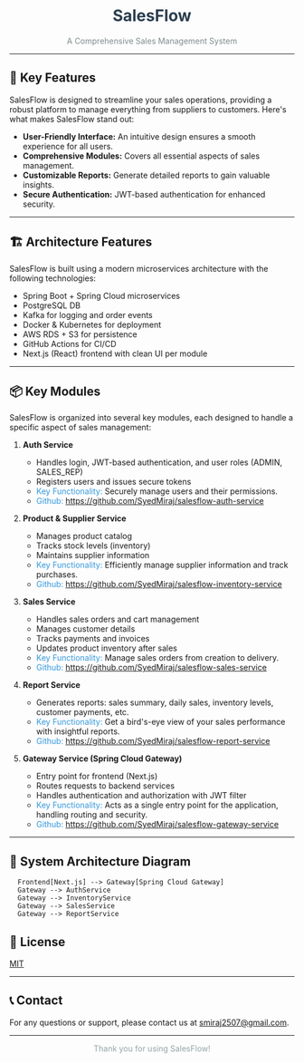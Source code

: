 <div align="center">
  <h1 style="color: #2c3e50;">SalesFlow</h1>
  <p style="color: #7f8c8d;">A Comprehensive Sales Management System</p>
</div>

---

## 🌟 Key Features

SalesFlow is designed to streamline your sales operations, providing a robust platform to manage everything from suppliers to customers. Here's what makes SalesFlow stand out:

* **User-Friendly Interface:** An intuitive design ensures a smooth experience for all users.
* **Comprehensive Modules:** Covers all essential aspects of sales management.
* **Customizable Reports:** Generate detailed reports to gain valuable insights.
* **Secure Authentication:** JWT-based authentication for enhanced security.


---

## 🏗️ Architecture Features

SalesFlow is built using a modern microservices architecture with the following technologies:

* Spring Boot + Spring Cloud microservices
* PostgreSQL DB
* Kafka for logging and order events
* Docker & Kubernetes for deployment
* AWS RDS + S3 for persistence
* GitHub Actions for CI/CD
* Next.js (React) frontend with clean UI per module

---

## 📦 Key Modules

SalesFlow is organized into several key modules, each designed to handle a specific aspect of sales management:

1.  **Auth Service**
    * Handles login, JWT-based authentication, and user roles (ADMIN, SALES\_REP)
    * Registers users and issues secure tokens
    * <span style="color: #3498db;">Key Functionality:</span> Securely manage users and their permissions.
    * <span style="color: #3498db;">Github:</span> https://github.com/SyedMiraj/salesflow-auth-service

2.  **Product & Supplier Service**
    * Manages product catalog
    * Tracks stock levels (inventory)
    * Maintains supplier information
    * <span style="color: #3498db;">Key Functionality:</span> Efficiently manage supplier information and track purchases.
    * <span style="color: #3498db;">Github:</span> https://github.com/SyedMiraj/salesflow-inventory-service

3.  **Sales Service**
    * Handles sales orders and cart management
    * Manages customer details
    * Tracks payments and invoices
    * Updates product inventory after sales
    * <span style="color: #3498db;">Key Functionality:</span> Manage sales orders from creation to delivery.
    * <span style="color: #3498db;">Github:</span> https://github.com/SyedMiraj/salesflow-sales-service

4.  **Report Service**
    * Generates reports: sales summary, daily sales, inventory levels, customer payments, etc.
    * <span style="color: #3498db;">Key Functionality:</span> Get a bird's-eye view of your sales performance with insightful reports.
    * <span style="color: #3498db;">Github:</span> https://github.com/SyedMiraj/salesflow-report-service

5.  **Gateway Service (Spring Cloud Gateway)**
    * Entry point for frontend (Next.js)
    * Routes requests to backend services
    * Handles authentication and authorization with JWT filter
    * <span style="color: #3498db;">Key Functionality:</span> Acts as a single entry point for the application, handling routing and security.
    * <span style="color: #3498db;">Github:</span> https://github.com/SyedMiraj/salesflow-gateway-service

---

## 🧭 System Architecture Diagram

```mermaid
  Frontend[Next.js] --> Gateway[Spring Cloud Gateway]
  Gateway --> AuthService
  Gateway --> InventoryService
  Gateway --> SalesService
  Gateway --> ReportService
```


## 📄 License

[MIT](LICENSE)

---

## 📞 Contact

For any questions or support, please contact us at [smiraj2507@gmail.com](mailto:smiraj2507@gmail).

---

<div align="center">
  <p style="color: #95a5a6;">Thank you for using SalesFlow!</p>
</div>
